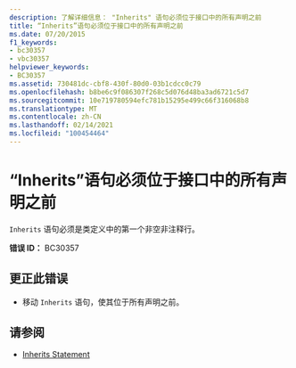 ```yaml
---
description: 了解详细信息： "Inherits" 语句必须位于接口中的所有声明之前
title: “Inherits”语句必须位于接口中的所有声明之前
ms.date: 07/20/2015
f1_keywords:
- bc30357
- vbc30357
helpviewer_keywords:
- BC30357
ms.assetid: 730481dc-cbf8-430f-80d0-03b1cdcc0c79
ms.openlocfilehash: b8be6c9f086307f268c5d076d48ba3ad6721c5d7
ms.sourcegitcommit: 10e719780594efc781b15295e499c66f316068b8
ms.translationtype: MT
ms.contentlocale: zh-CN
ms.lasthandoff: 02/14/2021
ms.locfileid: "100454464"
---
```

# <a name="inherits-statements-must-precede-all-declarations-in-an-interface"></a>“Inherits”语句必须位于接口中的所有声明之前

`Inherits` 语句必须是类定义中的第一个非空非注释行。  
  
 **错误 ID：** BC30357  
  
## <a name="to-correct-this-error"></a>更正此错误  
  
- 移动 `Inherits` 语句，使其位于所有声明之前。  
  
## <a name="see-also"></a>请参阅

- [Inherits Statement](../language-reference/statements/inherits-statement.md)
